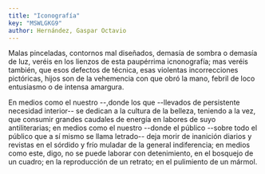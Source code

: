 ```yaml
---
title: "Iconografía"
key: "MSWLGKG9"
author: Hernández, Gaspar Octavio
---
```

<div data-schema-version="8"><p>Malas pinceladas, contornos mal diseñados, demasía de sombra o demasía de luz, veréis en los lienzos de esta paupérrima icnonografía; mas veréis también, que esos defectos de técnica, esas violentas incorrecciones pictóricas, hijos son de la vehemencia con que obró la mano, febril de loco entusiasmo o de intensa amargura.</p> <p>En medios como el nuestro --,donde los que --llevados de persistente necesidad interior-- se dedican a la cultura de la belleza, teniendo a la vez, que consumir grandes caudales de energía en labores de suyo antiliterarias; en medios como el nuestro --donde el público --sobre todo el público que a sí mismo se llama letrado-- deja morir de inanición diarios y revistas en el sórdido y frío muladar de la general indiferencia; en medios como este, digo, no se puede laborar con detenimiento, en el bosquejo de un cuadro; en la reproducción de un retrato; en el pulimiento de un mármol. </p> </div>